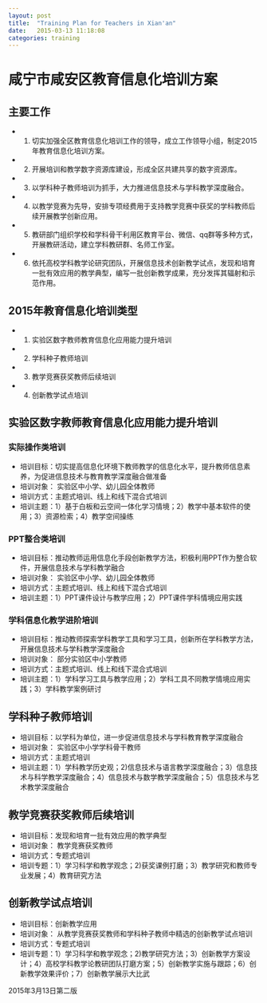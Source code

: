 ```yaml
---
layout: post
title:  "Training Plan for Teachers in Xian'an"
date:   2015-03-13 11:18:08
categories: training
---
```

# 咸宁市咸安区教育信息化培训方案 #

## 主要工作 ##
- 1. 切实加强全区教育信息化培训工作的领导，成立工作领导小组，制定2015年教育信息化培训方案。
- 2. 开展培训和教学数字资源库建设，形成全区共建共享的数字资源库。
- 3. 以学科种子教师培训为抓手，大力推进信息技术与学科教学深度融合。
- 4. 以教学竞赛为先导，安排专项经费用于支持教学竞赛中获奖的学科教师后续开展教学创新应用。
- 5. 教研部门组织学校和学科骨干利用区教育平台、微信、qq群等多种方式，开展教研活动，建立学科教研群、名师工作室。
- 6. 依托高校学科教学论研究团队，开展信息技术创新教学试点，发现和培育一批有效应用的教学典型，编写一批创新教学成果，充分发挥其辐射和示范作用。

## 2015年教育信息化培训类型 ##
- 1. 实验区数字教师教育信息化应用能力提升培训
- 2. 学科种子教师培训
- 3. 教学竞赛获奖教师后续培训
- 4. 创新教学试点培训


## 实验区数字教师教育信息化应用能力提升培训 ##

### 实际操作类培训 ###
- 培训目标：切实提高信息化环境下教师教学的信息化水平，提升教师信息素养，为促进信息技术与教育教学深度融合做准备
- 培训对象： 实验区中小学、幼儿园全体教师
- 培训方式：主题式培训、线上和线下混合式培训
- 培训主题：1）基于白板和云空间一体化学习情境；2）教学中基本软件的使用；3）资源检索；4）教学空间操练

### PPT整合类培训 ###
- 培训目标：推动教师运用信息化手段创新教学方法，积极利用PPT作为整合软件，开展信息技术与学科教学融合
- 培训对象： 实验区中小学、幼儿园全体教师
- 培训方式：主题式培训、线上和线下混合式培训
- 培训主题：1）PPT课件设计与教学应用；2）PPT课件学科情境应用实践

### 学科信息化教学进阶培训 ###
- 培训目标：推动教师探索学科教学工具和学习工具，创新所在学科教学方法，开展信息技术与学科教学深度融合
- 培训对象： 部分实验区中小学教师
- 培训方式：主题式培训、线上和线下混合式培训
- 培训主题：1）学科学习工具与教学应用；2）学科工具不同教学情境应用实践；3）学科教学案例研讨

## 学科种子教师培训 ##
- 培训目标：以学科为单位，进一步促进信息技术与学科教育教学深度融合
- 培训对象： 实验区中小学学科骨干教师
- 培训方式：主题式培训
- 培训主题：1）学科教学历史观；2)信息技术与语言教学深度融合；3）信息技术与科学教学深度融合；4）信息技术与数学教学深度融合；5）信息技术与艺术教学深度融合

## 教学竞赛获奖教师后续培训 ##
- 培训目标：发现和培育一批有效应用的教学典型
- 培训对象： 教学竞赛获奖教师
- 培训方式：专题式培训
- 培训专题：1）学习科学和教学观念；2)获奖课例打磨；3）教学研究和教师专业发展；4）教育研究方法

## 创新教学试点培训 ##
- 培训目标：创新教学应用
- 培训对象： 从教学竞赛获奖教师和学科种子教师中精选的创新教学试点培训
- 培训方式：专题式培训
- 培训专题：1）学习科学和教学观念；2)教学研究方法；3）创新教学方案设计；4）高校学科教学论教研团队打磨方案；5）创新教学实施与跟踪；6）创新教学效果评价；7）创新教学展示大比武


2015年3月13日第二版